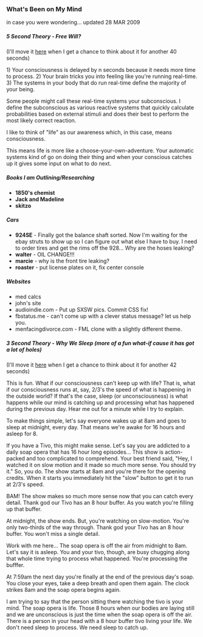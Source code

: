### What's Been on My Mind

in case you were wondering... updated 28 MAR 2009

##### 5 Second Theory - Free Will?

(I'll move it [here](fortyFiveSecondTheories.html) when I get a chance
to think about it for another 40 seconds)

​1) Your consciousness is delayed by n seconds because it needs more
time to process. 2) Your brain tricks you into feeling like you're
running real-time. 3) The systems in your body that do run real-time
define the majority of your being.

Some people might call these real-time systems your subconscious. I
define the subconscious as various reactive systems that quickly
calculate probabilities based on external stimuli and does their best to
perform the most likely correct reaction.

I like to think of "life" as our awareness which, in this case, means
consciousness.

This means life is more like a choose-your-own-adventure. Your automatic
systems kind of go on doing their thing and when your conscious catches
up it gives some input on what to do next.

##### Books I am Outlining/Researching

-   **1850's chemist**
-   **Jack and Madeline**
-   **skitzo**

##### Cars

-   **924SE** - Finally got the balance shaft sorted. Now I'm waiting
    for the ebay struts to show up so I can figure out what else I have
    to buy. I need to order tires and get the rims off the 928... Why
    are the hoses leaking?
-   **walter** - OIL CHANGE!!!
-   **marcie** - why is the front tire leaking?
-   **roaster** - put license plates on it, fix center console

##### Websites

-   med calcs
-   john's site
-   audioindie.com - Put up SXSW pics. Commit CSS fix!
-   fbstatus.me - can't come up with a clever status message? let us
    help you.
-   menfacingdivorce.com - FML clone with a slightly different theme.

##### 3 Second Theory - Why We Sleep (more of a fun what-if cause it has got a lot of holes)

(I'll move it [here](fortyFiveSecondTheories.html) when I get a chance
to think about it for another 42 seconds)

This is fun. What if our consciousness can't keep up with life? That is,
what if our consciousness runs at, say, 2/3's the speed of what is
happening in the outside world? If that's the case, sleep (or
unconsciousness) is what happens while our mind is catching up and
processing what has happened during the previous day. Hear me out for a
minute while I try to explain.

To make things simple, let's say everyone wakes up at 8am and goes to
sleep at midnight, every day. That means we're awake for 16 hours and
asleep for 8.

If you have a Tivo, this might make sense. Let's say you are addicted to
a daily soap opera that has 16 hour long episodes... This show is
action-packed and too complicated to comprehend. Your best friend said,
"Hey, I watched it on slow motion and it made so much more sense. You
should try it." So, you do. The show starts at 8am and you're there for
the opening credits. When it starts you immediately hit the "slow"
button to get it to run at 2/3's speed.

BAM! The show makes so much more sense now that you can catch every
detail. Thank god our Tivo has an 8 hour buffer. As you watch you're
filling up that buffer.

At midnight, the show ends. But, you're watching on slow-motion. You're
only two-thirds of the way through. Thank god your Tivo has an 8 hour
buffer. You won't miss a single detail.

Work with me here... The soap opera is off the air from midnight to 8am.
Let's say it is asleep. You and your tivo, though, are busy chugging
along that whole time trying to process what happened. You're processing
the bufffer.

At 7:59am the next day you're finally at the end of the previous day's
soap. You close your eyes, take a deep breath and open them again. The
clock strikes 8am and the soap opera begins again.

I am trying to say that the person sitting there watching the tivo is
your mind. The soap opera is life. Those 8 hours when our bodies are
laying still and we are unconscious is just the time when the soap opera
is off the air. There is a person in your head with a 8 hour buffer tivo
living your life. We don't need sleep to process. We need sleep to catch
up.
